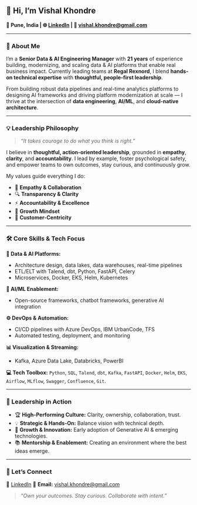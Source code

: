 ## 👋 Hi, I’m Vishal Khondre

**📍 Pune, India | 🌐 [LinkedIn](https://www.linkedin.com/in/vishal-khondre-3a5980a) | 📧 [vishal.khondre@gmail.com](mailto:vishal.khondre@gmail.com)**

---

### 🚀 About Me

I’m a **Senior Data & AI Engineering Manager** with **21 years** of experience building, modernizing, and scaling data & AI platforms that enable real business impact. Currently leading teams at **Regal Rexnord**, I blend **hands-on technical expertise** with **thoughtful, people-first leadership**.

From building robust data pipelines and real-time analytics platforms to designing AI frameworks and driving platform modernization at scale — I thrive at the intersection of **data engineering**, **AI/ML**, and **cloud-native architecture**.

---

### 💡 Leadership Philosophy

> *“It takes courage to do what you think is right.”*

I believe in **thoughtful, action-oriented leadership**, grounded in **empathy**, **clarity**, and **accountability**. I lead by example, foster psychological safety, and empower teams to own outcomes, stay curious, and continuously grow.

My values guide everything I do:

* 🤝 **Empathy & Collaboration**
* 🔍 **Transparency & Clarity**
* ⚡ **Accountability & Excellence**
* 🌱 **Growth Mindset**
* 🧭 **Customer-Centricity**

---

### 🛠️ Core Skills & Tech Focus

**🔗 Data & AI Platforms:**

* Architecture design, data lakes, data warehouses, real-time pipelines
* ETL/ELT with Talend, dbt, Python, FastAPI, Celery
* Microservices, Docker, EKS, Helm, Kubernetes

**🚀 AI/ML Enablement:**

* Open-source frameworks, chatbot frameworks, generative AI integration

**⚙️ DevOps & Automation:**

* CI/CD pipelines with Azure DevOps, IBM UrbanCode, TFS
* Automated testing, deployment, and monitoring

**📊 Visualization & Streaming:**

* Kafka, Azure Data Lake, Databricks, PowerBI

**💻 Tech Toolbox:**
`Python`, `SQL`, `Talend`, `dbt`, `Kafka`, `FastAPI`, `Docker`, `Helm`, `EKS`, `Airflow`, `MLflow`, `Swagger`, `Confluence`, `Git`.

---

### 🌟 Leadership in Action

* 🏆 **High-Performing Culture:** Clarity, ownership, collaboration, trust.
* 💡 **Strategic & Hands-On:** Balance vision with technical depth.
* 🚀 **Growth & Innovation:** Early adoption of Generative AI & emerging technologies.
* 📚 **Mentorship & Enablement:** Creating an environment where the best ideas emerge.

---

### 🔗 Let’s Connect

💼 [LinkedIn](https://www.linkedin.com/in/vishal-khondre-3a5980a)
📧 **Email:** [vishal.khondre@gmail.com](mailto:vishal.khondre@gmail.com)

> *“Own your outcomes. Stay curious. Collaborate with intent.”*
